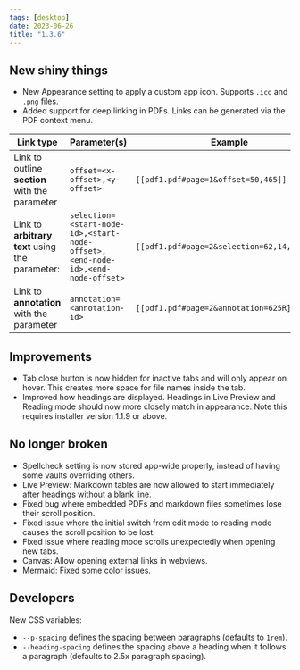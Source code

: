 ```yaml
---
tags: [desktop]
date: 2023-06-26
title: "1.3.6"
---
```


## New shiny things

- New Appearance setting to apply a custom app icon. Supports `.ico` and `.png` files.
- Added support for deep linking in PDFs. Links can be generated via the PDF context menu.

| Link type | Parameter(s) | Example |
| -- | -- | -- |
| Link to outline **section** with the parameter | `offset=<x-offset>,<y-offset>` | `[[pdf1.pdf#page=1&offset=50,465]]` |
| Link to **arbitrary text** using the parameter:  | `selection=<start-node-id>,<start-node-offset>,<end-node-id>,<end-node-offset>` | `[[pdf1.pdf#page=2&selection=62,14,65,25]]` |
| Link to **annotation** with the parameter | `annotation=<annotation-id>` | `[[pdf1.pdf#page=2&annotation=625R]]` |

## Improvements

- Tab close button is now hidden for inactive tabs and will only appear on hover. This creates more space for file names inside the tab.
- Improved how headings are displayed. Headings in Live Preview and Reading mode should now more closely match in appearance. Note this requires installer version 1.1.9 or above.

## No longer broken

- Spellcheck setting is now stored app-wide properly, instead of having some vaults overriding others.
- Live Preview: Markdown tables are now allowed to start immediately after headings without a blank line.
- Fixed bug where embedded PDFs and markdown files sometimes lose their scroll position. 
- Fixed issue where the initial switch from edit mode to reading mode causes the scroll position to be lost.
- Fixed issue where reading mode scrolls unexpectedly when opening new tabs.
- Canvas: Allow opening external links in webviews.
- Mermaid: Fixed some color issues.

## Developers

New CSS variables:

- `--p-spacing`  defines the spacing between paragraphs (defaults to `1rem`).
- `--heading-spacing` defines the spacing above a heading when it follows a paragraph (defaults to 2.5x paragraph spacing).
